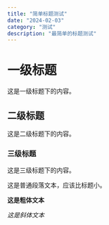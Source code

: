 ```yaml
---
title: "简单标题测试"
date: "2024-02-03"
category: "测试"
description: "最简单的标题测试"
---
```


# 一级标题

这是一级标题下的内容。

## 二级标题

这是二级标题下的内容。

### 三级标题

这是三级标题下的内容。

这是普通段落文本，应该比标题小。

**这是粗体文本**

*这是斜体文本*
